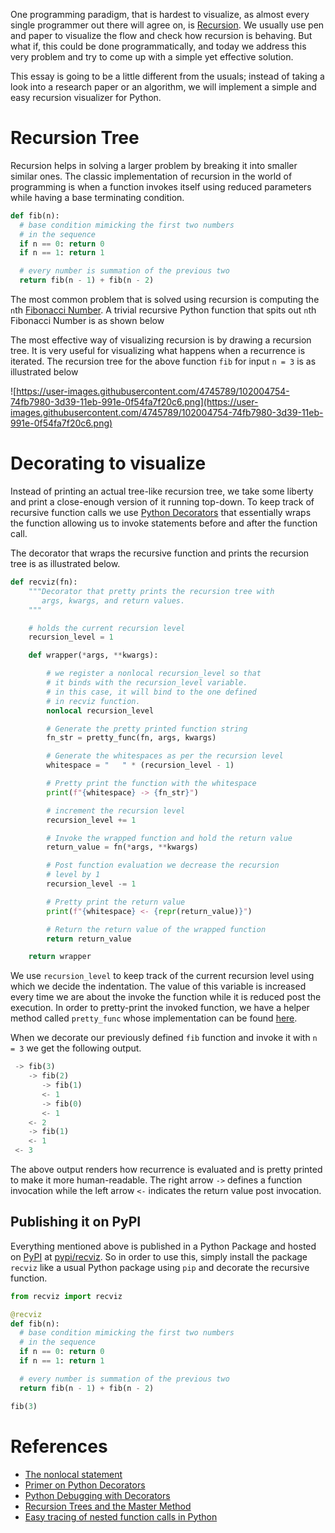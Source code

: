 One programming paradigm, that is hardest to visualize, as almost every single programmer out there will agree on, is [Recursion](https://en.wikipedia.org/wiki/Recursion_(computer_science)). We usually use pen and paper to visualize the flow and check how recursion is behaving. But what if, this could be done programmatically, and today we address this very problem and try to come up with a simple yet effective solution.

This essay is going to be a little different from the usuals; instead of taking a look into a research paper or an algorithm, we will implement a simple and easy recursion visualizer for Python.

# Recursion Tree

Recursion helps in solving a larger problem by breaking it into smaller similar ones. The classic implementation of recursion in the world of programming is when a function invokes itself using reduced parameters while having a base terminating condition.

```python
def fib(n):
  # base condition mimicking the first two numbers
  # in the sequence
  if n == 0: return 0
  if n == 1: return 1

  # every number is summation of the previous two
  return fib(n - 1) + fib(n - 2)
```

The most common problem that is solved using recursion is computing the `n`th [Fibonacci Number](https://en.wikipedia.org/wiki/Fibonacci_number). A trivial recursive Python function that spits out `n`th Fibonacci Number is as shown below

The most effective way of visualizing recursion is by drawing a recursion tree. It is very useful for visualizing what happens when a recurrence is iterated. The recursion tree for the above function `fib` for input `n = 3` is as illustrated below

![https://user-images.githubusercontent.com/4745789/102004754-74fb7980-3d39-11eb-991e-0f54fa7f20c6.png](https://user-images.githubusercontent.com/4745789/102004754-74fb7980-3d39-11eb-991e-0f54fa7f20c6.png)

# Decorating to visualize

Instead of printing an actual tree-like recursion tree, we take some liberty and print a close-enough version of it running top-down. To keep track of recursive function calls we use [Python Decorators](https://realpython.com/primer-on-python-decorators/) that essentially wraps the function allowing us to invoke statements before and after the function call.

The decorator that wraps the recursive function and prints the recursion tree is as illustrated below.

```python
def recviz(fn):
    """Decorator that pretty prints the recursion tree with
       args, kwargs, and return values.
    """

    # holds the current recursion level
    recursion_level = 1

    def wrapper(*args, **kwargs):

        # we register a nonlocal recursion_level so that
        # it binds with the recursion_level variable.
        # in this case, it will bind to the one defined
        # in recviz function.
        nonlocal recursion_level

        # Generate the pretty printed function string
        fn_str = pretty_func(fn, args, kwargs)

        # Generate the whitespaces as per the recursion level
        whitespace = "   " * (recursion_level - 1)

        # Pretty print the function with the whitespace
        print(f"{whitespace} -> {fn_str}")

        # increment the recursion level
        recursion_level += 1

        # Invoke the wrapped function and hold the return value
        return_value = fn(*args, **kwargs)

        # Post function evaluation we decrease the recursion
        # level by 1
        recursion_level -= 1

        # Pretty print the return value
        print(f"{whitespace} <- {repr(return_value)}")

        # Return the return value of the wrapped function
        return return_value

    return wrapper
```

We use `recursion_level` to keep track of the current recursion level using which we decide the indentation. The value of this variable is increased every time we are about the invoke the function while it is reduced post the execution. In order to pretty-print the invoked function, we have a helper method called `pretty_func` whose implementation can be found [here](https://github.com/arpitbbhayani/recviz/blob/master/src/recviz/rec.py).

When we decorate our previously defined `fib` function and invoke it with `n = 3` we get the following output.

```python
 -> fib(3)
    -> fib(2)
       -> fib(1)
       <- 1
       -> fib(0)
       <- 1
    <- 2
    -> fib(1)
    <- 1
 <- 3
```

The above output renders how recurrence is evaluated and is pretty printed to make it more human-readable. The right arrow `->` defines a function invocation while the left arrow `<-` indicates the return value post invocation.

## Publishing it on PyPI

Everything mentioned above is published in a Python Package and hosted on [PyPI](https://pypi.org/) at [pypi/recviz](https://pypi.org/project/recviz/). So in order to use this, simply install the package `recviz` like a usual Python package using `pip` and decorate the recursive function.

```python
from recviz import recviz

@recviz
def fib(n):
  # base condition mimicking the first two numbers
  # in the sequence
  if n == 0: return 0
  if n == 1: return 1

  # every number is summation of the previous two
  return fib(n - 1) + fib(n - 2)

fib(3)
```

# References

- [The nonlocal statement](https://docs.python.org/3/reference/simple_stmts.html#the-nonlocal-statement)
- [Primer on Python Decorators](https://realpython.com/primer-on-python-decorators/)
- [Python Debugging with Decorators](https://paulbutler.org/2008/python-debugging-with-decorators/)
- [Recursion Trees and the Master Method](https://www.cs.cornell.edu/courses/cs3110/2012sp/lectures/lec20-master/lec20.html)
- [Easy tracing of nested function calls in Python](https://eli.thegreenplace.net/2012/08/22/easy-tracing-of-nested-function-calls-in-python)
